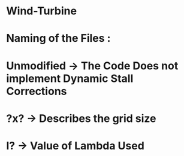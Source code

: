 # Wind-Turbine

# Naming of the Files :

# Unmodified -> The Code Does not implement Dynamic Stall Corrections
# ?x? -> Describes the grid size
# l? -> Value of Lambda Used

